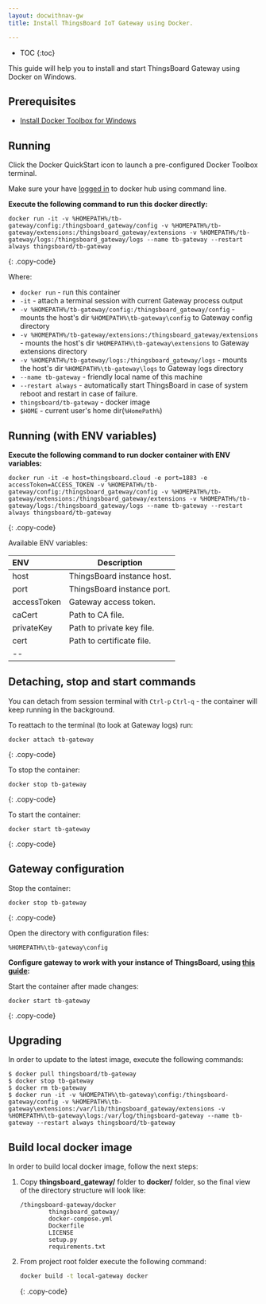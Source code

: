 ```yaml
---
layout: docwithnav-gw
title: Install ThingsBoard IoT Gateway using Docker.

---
```


* TOC
{:toc}

This guide will help you to install and start ThingsBoard Gateway using Docker on Windows.


## Prerequisites

- [Install Docker Toolbox for Windows](https://docs.docker.com/toolbox/toolbox_install_windows/)

## Running

Click the Docker QuickStart icon to launch a pre-configured Docker Toolbox terminal.

Make sure your have [logged in](https://docs.docker.com/engine/reference/commandline/login/) to docker hub using command line.

**Execute the following command to run this docker directly:**

```
docker run -it -v %HOMEPATH%/tb-gateway/config:/thingsboard_gateway/config -v %HOMEPATH%/tb-gateway/extensions:/thingsboard_gateway/extensions -v %HOMEPATH%/tb-gateway/logs:/thingsboard_gateway/logs --name tb-gateway --restart always thingsboard/tb-gateway
```
{: .copy-code}

Where: 
    
- `docker run`              - run this container
- `-it`                     - attach a terminal session with current Gateway process output
- `-v %HOMEPATH%/tb-gateway/config:/thingsboard_gateway/config`   - mounts the host's dir `%HOMEPATH%\tb-gateway\config` to Gateway config  directory
- `-v %HOMEPATH%/tb-gateway/extensions:/thingsboard_gateway/extensions`   - mounts the host's dir `%HOMEPATH%\tb-gateway\extensions` to Gateway extensions  directory
- `-v %HOMEPATH%/tb-gateway/logs:/thingsboard_gateway/logs`   - mounts the host's dir `%HOMEPATH%\tb-gateway\logs` to Gateway logs  directory
- `--name tb-gateway`             - friendly local name of this machine
- `--restart always`        - automatically start ThingsBoard in case of system reboot and restart in case of failure.
- `thingsboard/tb-gateway`          - docker image
- `$HOME`   - current user's home dir(`%HomePath%`)


## Running (with ENV variables)

**Execute the following command to run docker container with ENV variables:**

```
docker run -it -e host=thingsboard.cloud -e port=1883 -e accessToken=ACCESS_TOKEN -v %HOMEPATH%/tb-gateway/config:/thingsboard_gateway/config -v %HOMEPATH%/tb-gateway/extensions:/thingsboard_gateway/extensions -v %HOMEPATH%/tb-gateway/logs:/thingsboard_gateway/logs --name tb-gateway --restart always thingsboard/tb-gateway
```
{: .copy-code}

Available  ENV variables:

| **ENV**     | **Description**                |
|:-|-
| host        | ThingsBoard instance host.     |
| port        | ThingsBoard instance port.     |
| accessToken | Gateway access token.          |
| caCert      | Path to CA file.               |
| privateKey  | Path to private key file.      |
| cert        | Path to certificate file.      |
|--

## Detaching, stop and start commands

You can detach from session terminal with `Ctrl-p` `Ctrl-q` - the container will keep running in the background.

To reattach to the terminal (to look at Gateway logs) run:

```
docker attach tb-gateway
```
{: .copy-code}

To stop the container:

```
docker stop tb-gateway
```
{: .copy-code}

To start the container:

```
docker start tb-gateway
```
{: .copy-code}

## Gateway configuration

Stop the container:

```
docker stop tb-gateway
```
{: .copy-code}

Open the directory with configuration files:

`%HOMEPATH%\tb-gateway\config`


**Configure gateway to work with your instance of ThingsBoard, using [this guide](/docs/iot-gateway/configuration/):**


Start the container after made changes:

```
docker start tb-gateway
```
{: .copy-code}

## Upgrading

In order to update to the latest image, execute the following commands:

```
$ docker pull thingsboard/tb-gateway
$ docker stop tb-gateway
$ docker rm tb-gateway
$ docker run -it -v %HOMEPATH%\tb-gateway\config:/thingsboard-gateway/config -v %HOMEPATH%\tb-gateway\extensions:/var/lib/thingsboard_gateway/extensions -v %HOMEPATH%\tb-gateway\logs:/var/log/thingsboard-gateway --name tb-gateway --restart always thingsboard/tb-gateway
```

## Build local docker image

In order to build local docker image, follow the next steps:

1. Copy **thingsboard_gateway/** folder to **docker/** folder, so the final view of the directory structure will look like:
    ```text
    /thingsboard-gateway/docker
            thingsboard_gateway/
            docker-compose.yml
            Dockerfile
            LICENSE
            setup.py
            requirements.txt
    ```
2. From project root folder execute the following command:
    ```bash
    docker build -t local-gateway docker
    ```
    {: .copy-code}
